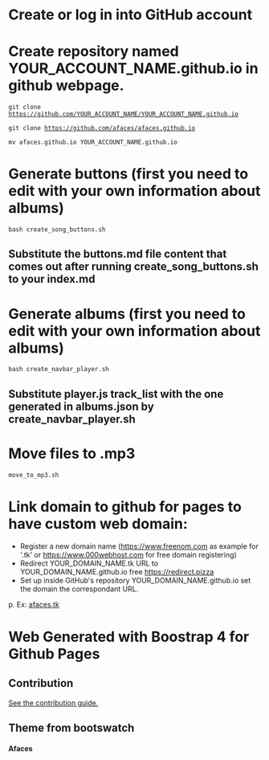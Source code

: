 # Create or log in into GitHub account
# Create repository named YOUR_ACCOUNT_NAME.github.io in github webpage.
<code>git clone https://github.com/YOUR_ACCOUNT_NAME/YOUR_ACCOUNT_NAME.github.io</code>

<code>git clone https://github.com/afaces/afaces.github.io</code>

<code>mv afaces.github.io YOUR_ACCOUNT_NAME.github.io</code>

# Generate buttons (first you need to edit with your own information about albums)
<code>bash create_song_buttons.sh</code>

## Substitute the buttons.md file content that comes out after running create_song_buttons.sh to your index.md

# Generate albums (first you need to edit with your own information about albums)
<code>bash create_navbar_player.sh</code>

## Substitute player.js track_list with the one generated in albums.json by create_navbar_player.sh

# Move files to .mp3
<code>move_to_mp3.sh</code>



# Link domain to github for pages to have custom web domain:

- Register a new domain name (https://www.freenom.com as example for '.tk' or https://www.000webhost.com for free domain registering)
- Redirect YOUR_DOMAIN_NAME.tk URL to YOUR_DOMAIN_NAME.github.io free https://redirect.pizza
- Set up inside GitHub's repository YOUR_DOMAIN_NAME.github.io set the domain the correspondant URL.

p. Ex: [afaces.tk](https://afaces.tk)



# Web Generated with Boostrap 4 for Github Pages

## Contribution

[See the contribution guide.](./CONTRIBUTING.md)

## Theme from bootswatch

#### Afaces
